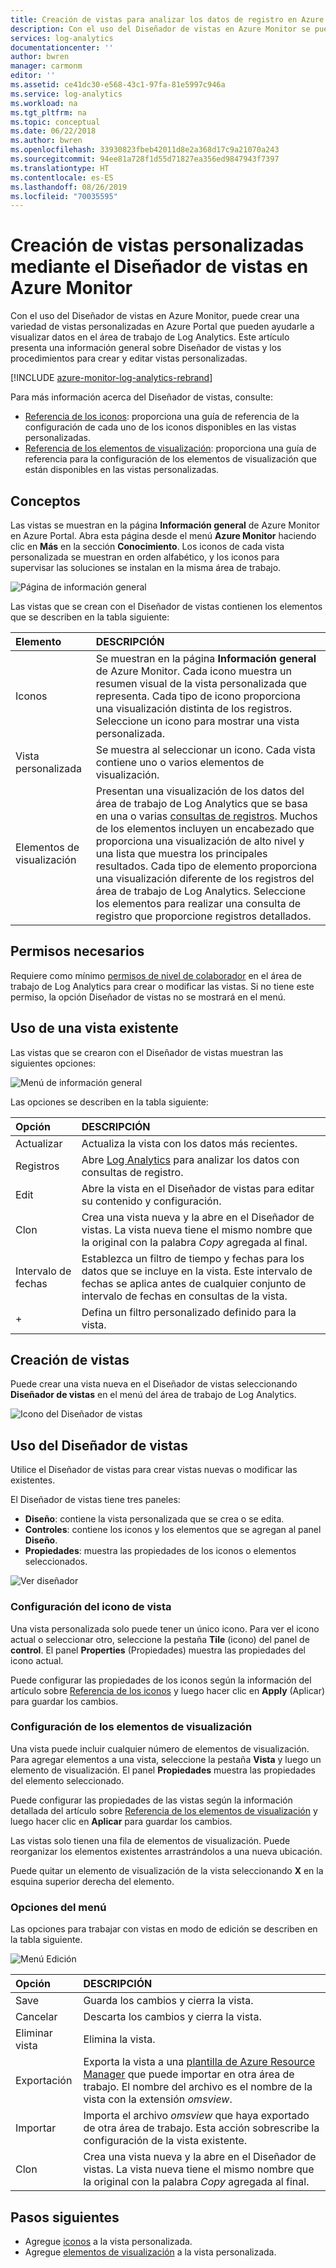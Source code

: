 ```yaml
---
title: Creación de vistas para analizar los datos de registro en Azure Monitor | Microsoft Docs
description: Con el uso del Diseñador de vistas en Azure Monitor se pueden crear vistas personalizadas que se muestran en Azure Portal y que contienen diferentes visualizaciones de datos en el área de trabajo de Log Analytics. En este artículo encontrará información general del Diseñador de vistas, y procedimientos para crear y editar vistas personalizadas.
services: log-analytics
documentationcenter: ''
author: bwren
manager: carmonm
editor: ''
ms.assetid: ce41dc30-e568-43c1-97fa-81e5997c946a
ms.service: log-analytics
ms.workload: na
ms.tgt_pltfrm: na
ms.topic: conceptual
ms.date: 06/22/2018
ms.author: bwren
ms.openlocfilehash: 33930823fbeb42011d8e2a368d17c9a21070a243
ms.sourcegitcommit: 94ee81a728f1d55d71827ea356ed9847943f7397
ms.translationtype: HT
ms.contentlocale: es-ES
ms.lasthandoff: 08/26/2019
ms.locfileid: "70035595"
---
```

# <a name="create-custom-views-by-using-view-designer-in-azure-monitor"></a>Creación de vistas personalizadas mediante el Diseñador de vistas en Azure Monitor
Con el uso del Diseñador de vistas en Azure Monitor, puede crear una variedad de vistas personalizadas en Azure Portal que pueden ayudarle a visualizar datos en el área de trabajo de Log Analytics. Este artículo presenta una información general sobre Diseñador de vistas y los procedimientos para crear y editar vistas personalizadas.

[!INCLUDE [azure-monitor-log-analytics-rebrand](../../../includes/azure-monitor-log-analytics-rebrand.md)]

Para más información acerca del Diseñador de vistas, consulte:

* [Referencia de los iconos](view-designer-tiles.md): proporciona una guía de referencia de la configuración de cada uno de los iconos disponibles en las vistas personalizadas.
* [Referencia de los elementos de visualización](view-designer-parts.md): proporciona una guía de referencia para la configuración de los elementos de visualización que están disponibles en las vistas personalizadas.


## <a name="concepts"></a>Conceptos
Las vistas se muestran en la página **Información general** de Azure Monitor en Azure Portal. Abra esta página desde el menú **Azure Monitor** haciendo clic en **Más** en la sección **Conocimiento**. Los iconos de cada vista personalizada se muestran en orden alfabético, y los iconos para supervisar las soluciones se instalan en la misma área de trabajo.

![Página de información general](media/view-designer/overview-page.png)

Las vistas que se crean con el Diseñador de vistas contienen los elementos que se describen en la tabla siguiente:

| Elemento | DESCRIPCIÓN |
|:--- |:--- |
| Iconos | Se muestran en la página **Información general** de Azure Monitor. Cada icono muestra un resumen visual de la vista personalizada que representa. Cada tipo de icono proporciona una visualización distinta de los registros. Seleccione un icono para mostrar una vista personalizada. |
| Vista personalizada | Se muestra al seleccionar un icono. Cada vista contiene uno o varios elementos de visualización. |
| Elementos de visualización | Presentan una visualización de los datos del área de trabajo de Log Analytics que se basa en una o varias [consultas de registros](../log-query/log-query-overview.md). Muchos de los elementos incluyen un encabezado que proporciona una visualización de alto nivel y una lista que muestra los principales resultados. Cada tipo de elemento proporciona una visualización diferente de los registros del área de trabajo de Log Analytics. Seleccione los elementos para realizar una consulta de registro que proporcione registros detallados. |

## <a name="required-permissions"></a>Permisos necesarios
Requiere como mínimo [permisos de nivel de colaborador](manage-access.md#manage-access-using-azure-permissions) en el área de trabajo de Log Analytics para crear o modificar las vistas. Si no tiene este permiso, la opción Diseñador de vistas no se mostrará en el menú.


## <a name="work-with-an-existing-view"></a>Uso de una vista existente
Las vistas que se crearon con el Diseñador de vistas muestran las siguientes opciones:

![Menú de información general](media/view-designer/overview-menu.png)

Las opciones se describen en la tabla siguiente:

| Opción | DESCRIPCIÓN |
|:--|:--|
| Actualizar   | Actualiza la vista con los datos más recientes. | 
| Registros      | Abre [Log Analytics](../log-query/portals.md) para analizar los datos con consultas de registro. |
| Edit       | Abre la vista en el Diseñador de vistas para editar su contenido y configuración.  |
| Clon      | Crea una vista nueva y la abre en el Diseñador de vistas. La vista nueva tiene el mismo nombre que la original con la palabra *Copy* agregada al final. |
| Intervalo de fechas | Establezca un filtro de tiempo y fechas para los datos que se incluye en la vista. Este intervalo de fechas se aplica antes de cualquier conjunto de intervalo de fechas en consultas de la vista.  |
| +          | Defina un filtro personalizado definido para la vista. |


## <a name="create-a-new-view"></a>Creación de vistas
Puede crear una vista nueva en el Diseñador de vistas seleccionando **Diseñador de vistas** en el menú del área de trabajo de Log Analytics.

![Icono del Diseñador de vistas](media/view-designer/view-designer-tile.png)


## <a name="work-with-view-designer"></a>Uso del Diseñador de vistas
Utilice el Diseñador de vistas para crear vistas nuevas o modificar las existentes. 

El Diseñador de vistas tiene tres paneles: 
* **Diseño**: contiene la vista personalizada que se crea o se edita. 
* **Controles**: contiene los iconos y los elementos que se agregan al panel **Diseño**. 
* **Propiedades**: muestra las propiedades de los iconos o elementos seleccionados.

![Ver diseñador](media/view-designer/view-designer-screenshot.png)

### <a name="configure-the-view-tile"></a>Configuración del icono de vista
Una vista personalizada solo puede tener un único icono. Para ver el icono actual o seleccionar otro, seleccione la pestaña **Tile** (icono) del panel de **control**. El panel **Properties** (Propiedades) muestra las propiedades del icono actual. 

Puede configurar las propiedades de los iconos según la información del artículo sobre [Referencia de los iconos](view-designer-tiles.md) y luego hacer clic en **Apply** (Aplicar) para guardar los cambios.

### <a name="configure-the-visualization-parts"></a>Configuración de los elementos de visualización
Una vista puede incluir cualquier número de elementos de visualización. Para agregar elementos a una vista, seleccione la pestaña **Vista** y luego un elemento de visualización. El panel **Propiedades** muestra las propiedades del elemento seleccionado. 

Puede configurar las propiedades de las vistas según la información detallada del artículo sobre [Referencia de los elementos de visualización](view-designer-parts.md) y luego hacer clic en **Aplicar** para guardar los cambios.

Las vistas solo tienen una fila de elementos de visualización. Puede reorganizar los elementos existentes arrastrándolos a una nueva ubicación.

Puede quitar un elemento de visualización de la vista seleccionando **X** en la esquina superior derecha del elemento.


### <a name="menu-options"></a>Opciones del menú
Las opciones para trabajar con vistas en modo de edición se describen en la tabla siguiente.

![Menú Edición](media/view-designer/edit-menu.png)

| Opción | DESCRIPCIÓN |
|:--|:--|
| Save        | Guarda los cambios y cierra la vista. |
| Cancelar      | Descarta los cambios y cierra la vista. |
| Eliminar vista | Elimina la vista. |
| Exportación      | Exporta la vista a una [plantilla de Azure Resource Manager](../../azure-resource-manager/resource-group-authoring-templates.md) que puede importar en otra área de trabajo. El nombre del archivo es el nombre de la vista con la extensión *omsview*. |
| Importar      | Importa el archivo *omsview* que haya exportado de otra área de trabajo. Esta acción sobrescribe la configuración de la vista existente. |
| Clon       | Crea una vista nueva y la abre en el Diseñador de vistas. La vista nueva tiene el mismo nombre que la original con la palabra *Copy* agregada al final. |

## <a name="next-steps"></a>Pasos siguientes
* Agregue [iconos](view-designer-tiles.md) a la vista personalizada.
* Agregue [elementos de visualización](view-designer-parts.md) a la vista personalizada.
